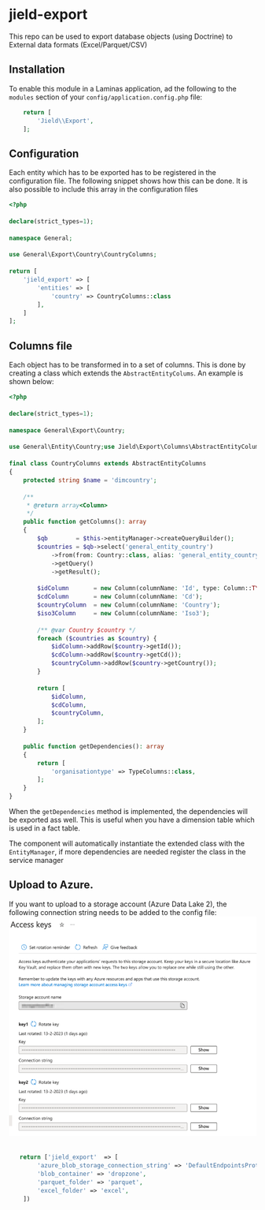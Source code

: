 # jield-export

This repo can be used to export database objects (using Doctrine) to External data formats (Excel/Parquet/CSV)

## Installation

To enable this module in a Laminas application, ad the following to the `modules` section of
your `config/application.config.php` file:

```php
    return [
        'Jield\\Export',
    ];
``` 

## Configuration

Each entity which has to be exported has to be registered in the configuration file. The following snippet shows how
this can be done.
It is also possible to include this array in the configuration files

```php
<?php

declare(strict_types=1);

namespace General;

use General\Export\Country\CountryColumns;

return [
    'jield_export' => [
        'entities' => [
            'country' => CountryColumns::class
        ],
    ]
];
```

## Columns file

Each object has to be transformed in to a set of columns. This is done by creating a class which extends
the `AbstractEntityColums`. An example is shown below:

```php
<?php

declare(strict_types=1);

namespace General\Export\Country;

use General\Entity\Country;use Jield\Export\Columns\AbstractEntityColumns;use Jield\Export\ValueObject\Column;

final class CountryColumns extends AbstractEntityColumns
{
    protected string $name = 'dimcountry';

    /**
     * @return array<Column>
     */
    public function getColumns(): array
    {
        $qb        = $this->entityManager->createQueryBuilder();
        $countries = $qb->select('general_entity_country')
            ->from(from: Country::class, alias: 'general_entity_country')
            ->getQuery()
            ->getResult();

        $idColumn       = new Column(columnName: 'Id', type: Column::TYPE_INTEGER, isNullable: false);
        $cdColumn       = new Column(columnName: 'Cd');
        $countryColumn  = new Column(columnName: 'Country');
        $iso3Column     = new Column(columnName: 'Iso3');

        /** @var Country $country */
        foreach ($countries as $country) {
            $idColumn->addRow($country->getId());
            $cdColumn->addRow($country->getCd());
            $countryColumn->addRow($country->getCountry());
        }

        return [
            $idColumn,
            $cdColumn,
            $countryColumn,
        ];
    }
    
    public function getDependencies(): array
    {
        return [
            'organisationtype' => TypeColumns::class,
        ];
    }
}
```

When the `getDependencies` method is implemented, the dependencies will be exported ass well. This is useful when you
have
a dimension table which is used in a fact table.

The component will automatically instantiate the extended class with the `EntityManager`, if more dependencies are
needed register the class in the service manager

## Upload to Azure.

If you want to upload to a storage account (Azure Data Lake 2), the following connection string needs to be added to the
config file: ![Azure Access keys screenshot](img/azure-access-keys.png)

```php

   return ['jield_export'  => [
        'azure_blob_storage_connection_string' => 'DefaultEndpointsProtocol=https;AccountName=<ACCOUNTNAME>;AccountKey=<ACCOUNTKEY>;EndpointSuffix=core.windows.net'
        'blob_container' => 'dropzone',
        'parquet_folder' => 'parquet',
        'excel_folder' => 'excel',
    ])
```
